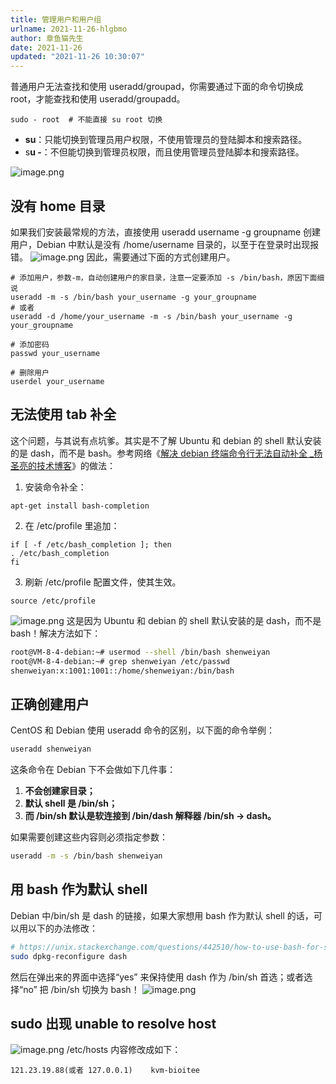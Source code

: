 ```yaml
---
title: 管理用户和用户组
urlname: 2021-11-26-hlgbmo
author: 章鱼猫先生
date: 2021-11-26
updated: "2021-11-26 10:30:07"
---
```


普通用户无法查找和使用 useradd/groupad，你需要通过下面的命令切换成 root，才能查找和使用 useradd/groupadd。

    sudo - root  # 不能直接 su root 切换

- **su**：只能切换到管理员用户权限，不使用管理员的登陆脚本和搜索路径。
- s**u -**：不但能切换到管理员权限，而且使用管理员登陆脚本和搜索路径。

![image.png](https://shub-1251708715.cos.ap-guangzhou.myqcloud.com/elog-cookbook-img/Fr7y6J-Cj_JgMAW87D3N2QFD-Y6a.png)

## 没有 home 目录

如果我们安装最常规的方法，直接使用 useradd username -g groupname 创建用户，Debian 中默认是没有 /home/username 目录的，以至于在登录时出现报错。
![image.png](https://shub-1251708715.cos.ap-guangzhou.myqcloud.com/elog-cookbook-img/FmAcFO-y-gEkmCoD3kLFTxFpdEBD.png)
因此，需要通过下面的方式创建用户。

    # 添加用户，参数-m，自动创建用户的家目录，注意一定要添加 -s /bin/bash，原因下面细说
    useradd -m -s /bin/bash your_username -g your_groupname
    # 或者
    useradd -d /home/your_username -m -s /bin/bash your_username -g your_groupname

    # 添加密码
    passwd your_username

    # 删除用户
    userdel your_username

## 无法使用 tab 补全

这个问题，与其说有点坑爹。其实是不了解 Ubuntu 和 debian 的 shell 默认安装的是 dash，而不是 bash。参考网络《[解决 debian 终端命令行无法自动补全 \_杨圣亮的技术博客](https://www.yangshengliang.com/kaiyuan-shijie/linux-shijie/452.html)》的做法：

1.  安装命令补全：

<!---->

    apt-get install bash-completion

2.  在 /etc/profile 里追加：

<!---->

    if [ -f /etc/bash_completion ]; then
    . /etc/bash_completion
    fi

3.  刷新 /etc/profile 配置文件，使其生效。

<!---->

    source /etc/profile

![image.png](https://shub-1251708715.cos.ap-guangzhou.myqcloud.com/elog-cookbook-img/Fmgxt3-ojNfOAEgVIpr3LrqL8fdh.png)
这是因为 Ubuntu 和 debian 的 shell 默认安装的是 dash，而不是 bash！解决方法如下：

```bash
root@VM-8-4-debian:~# usermod --shell /bin/bash shenweiyan
root@VM-8-4-debian:~# grep shenweiyan /etc/passwd
shenweiyan:x:1001:1001::/home/shenweiyan:/bin/bash
```

## 正确创建用户

CentOS 和 Debian 使用 useradd 命令的区别，以下面的命令举例：

```bash
useradd shenweiyan
```

这条命令在 Debian 下不会做如下几件事：

1.  **不会创建家目录；**
2.  **默认 shell 是 /bin/sh；**
3.  **而 /bin/sh 默认是软连接到 /bin/dash 解释器 /bin/sh -> dash。**

如果需要创建这些内容则必须指定参数：

```bash
useradd -m -s /bin/bash shenweiyan
```

## 用 bash 作为默认 shell

Debian 中/bin/sh 是 dash 的链接，如果大家想用 bash 作为默认 shell 的话，可以用以下的办法修改：

```bash
# https://unix.stackexchange.com/questions/442510/how-to-use-bash-for-sh-in-ubuntu
sudo dpkg-reconfigure dash
```

然后在弹出来的界面中选择“yes” 来保持使用 dash 作为 /bin/sh 首选；或者选择“no” 把 /bin/sh 切换为 bash！
![image.png](https://shub-1251708715.cos.ap-guangzhou.myqcloud.com/elog-cookbook-img/Fuj2yF_wJe2deQbiKeANFpV3oh87.png)

## sudo 出现 unable to resolve host

![image.png](https://shub-1251708715.cos.ap-guangzhou.myqcloud.com/elog-cookbook-img/FrgbwzbZts8TwZpsiNNh2UVm29uA.png)
/etc/hosts 内容修改成如下：

```shell
121.23.19.88(或者 127.0.0.1)    kvm-bioitee
```
